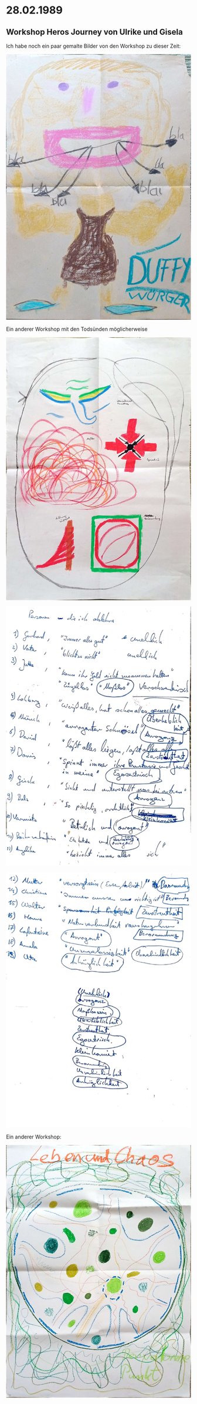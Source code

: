 # 28.02.1989

## Workshop Heros Journey von Ulrike und Gisela

Ich habe noch ein paar gemalte Bilder von den Workshop zu dieser Zeit:

![](../_bilder/HerosJourney-0.jpg)



Ein anderer Workshop mit den Todsünden möglicherweise

![](../_bilder/HerosJourney-1.jpg)

![](../_bilder/HerosJourney-2.jpg)

![](../_bilder/HerosJourney-3.jpg)



Ein anderer Workshop:



![](../_bilder/HerosJourney-4.jpg)
